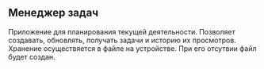 ## Менеджер задач
Приложение для планирования текущей деятельности.
Позволяет создавать, обновлять, получать задачи и историю их просмотров.
Хранение осуществяется в файле на устройстве. При его отсутвии файл будет создан.
